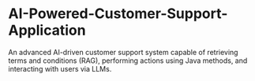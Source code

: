 # AI-Powered-Customer-Support-Application
An advanced AI-driven customer support system capable of retrieving terms and conditions (RAG), performing actions using Java methods, and interacting with users via LLMs.
